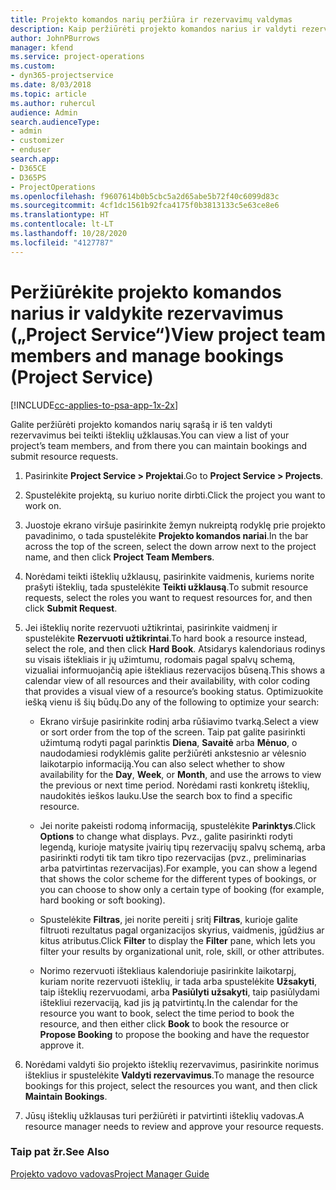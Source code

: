 ```yaml
---
title: Projekto komandos narių peržiūra ir rezervavimų valdymas
description: Kaip peržiūrėti projekto komandos narius ir valdyti rezervavimus „Project Service“
author: JohnPBurrows
manager: kfend
ms.service: project-operations
ms.custom:
- dyn365-projectservice
ms.date: 8/03/2018
ms.topic: article
ms.author: ruhercul
audience: Admin
search.audienceType:
- admin
- customizer
- enduser
search.app:
- D365CE
- D365PS
- ProjectOperations
ms.openlocfilehash: f9607614b0b5cbc5a2d65abe5b72f40c6099d83c
ms.sourcegitcommit: 4cf1dc1561b92fca4175f0b3813133c5e63ce8e6
ms.translationtype: HT
ms.contentlocale: lt-LT
ms.lasthandoff: 10/28/2020
ms.locfileid: "4127787"
---
```

# <a name="view-project-team-members-and-manage-bookings-project-service"></a><span data-ttu-id="7faab-103">Peržiūrėkite projekto komandos narius ir valdykite rezervavimus („Project Service“)</span><span class="sxs-lookup"><span data-stu-id="7faab-103">View project team members and manage bookings (Project Service)</span></span>

[!INCLUDE[cc-applies-to-psa-app-1x-2x](../includes/cc-applies-to-psa-app-1x-2x.md)]

<span data-ttu-id="7faab-104">Galite peržiūrėti projekto komandos narių sąrašą ir iš ten valdyti rezervavimus bei teikti išteklių užklausas.</span><span class="sxs-lookup"><span data-stu-id="7faab-104">You can view a list of your project’s team members, and from there you can maintain bookings and submit resource requests.</span></span>  
  
1.  <span data-ttu-id="7faab-105">Pasirinkite **Project Service > Projektai**.</span><span class="sxs-lookup"><span data-stu-id="7faab-105">Go to **Project Service > Projects**.</span></span>  
  
2.  <span data-ttu-id="7faab-106">Spustelėkite projektą, su kuriuo norite dirbti.</span><span class="sxs-lookup"><span data-stu-id="7faab-106">Click the project you want to work on.</span></span>  
  
3.  <span data-ttu-id="7faab-107">Juostoje ekrano viršuje pasirinkite žemyn nukreiptą rodyklę prie projekto pavadinimo, o tada spustelėkite **Projekto komandos nariai**.</span><span class="sxs-lookup"><span data-stu-id="7faab-107">In the bar across the top of the screen, select the down arrow next to the project name, and then click **Project Team Members**.</span></span>  
  
4.  <span data-ttu-id="7faab-108">Norėdami teikti išteklių užklausų, pasirinkite vaidmenis, kuriems norite prašyti išteklių, tada spustelėkite **Teikti užklausą**.</span><span class="sxs-lookup"><span data-stu-id="7faab-108">To submit resource requests, select the roles you want to request resources for, and then click **Submit Request**.</span></span>  
  
5.  <span data-ttu-id="7faab-109">Jei išteklių norite rezervuoti užtikrintai, pasirinkite vaidmenį ir spustelėkite **Rezervuoti užtikrintai**.</span><span class="sxs-lookup"><span data-stu-id="7faab-109">To hard book a resource instead, select the role, and then click **Hard Book**.</span></span> <span data-ttu-id="7faab-110">Atsidarys kalendoriaus rodinys su visais ištekliais ir jų užimtumu, rodomais pagal spalvų schemą, vizualiai informuojančią apie ištekliaus rezervacijos būseną.</span><span class="sxs-lookup"><span data-stu-id="7faab-110">This shows a calendar view of all resources and their availability, with color coding that provides a visual view of a resource’s booking status.</span></span> <span data-ttu-id="7faab-111">Optimizuokite iešką vienu iš šių būdų.</span><span class="sxs-lookup"><span data-stu-id="7faab-111">Do any of the following to optimize your search:</span></span>  
  
    -   <span data-ttu-id="7faab-112">Ekrano viršuje pasirinkite rodinį arba rūšiavimo tvarką.</span><span class="sxs-lookup"><span data-stu-id="7faab-112">Select a view or sort order from the top of the screen.</span></span> <span data-ttu-id="7faab-113">Taip pat galite pasirinkti užimtumą rodyti pagal parinktis **Diena**, **Savaitė** arba **Mėnuo**, o naudodamiesi rodyklėmis galite peržiūrėti ankstesnio ar vėlesnio laikotarpio informaciją.</span><span class="sxs-lookup"><span data-stu-id="7faab-113">You can also select whether to show availability for the **Day**, **Week**, or **Month**, and use the arrows to view the previous or next time period.</span></span> <span data-ttu-id="7faab-114">Norėdami rasti konkretų išteklių, naudokitės ieškos lauku.</span><span class="sxs-lookup"><span data-stu-id="7faab-114">Use the search box to find a specific resource.</span></span>  
  
    -   <span data-ttu-id="7faab-115">Jei norite pakeisti rodomą informaciją, spustelėkite **Parinktys**.</span><span class="sxs-lookup"><span data-stu-id="7faab-115">Click **Options** to change what displays.</span></span> <span data-ttu-id="7faab-116">Pvz., galite pasirinkti rodyti legendą, kurioje matysite įvairių tipų rezervacijų spalvų schemą, arba pasirinkti rodyti tik tam tikro tipo rezervacijas (pvz., preliminarias arba patvirtintas rezervacijas).</span><span class="sxs-lookup"><span data-stu-id="7faab-116">For example, you can show a legend that shows the color scheme for the different types of bookings, or you can choose to show only a certain type of booking (for example, hard booking or soft booking).</span></span>  
  
    -   <span data-ttu-id="7faab-117">Spustelėkite **Filtras**, jei norite pereiti į sritį **Filtras**, kurioje galite filtruoti rezultatus pagal organizacijos skyrius, vaidmenis, įgūdžius ar kitus atributus.</span><span class="sxs-lookup"><span data-stu-id="7faab-117">Click **Filter** to display the **Filter** pane, which lets you filter your results by organizational unit, role, skill, or other attributes.</span></span>  
  
    -   <span data-ttu-id="7faab-118">Norimo rezervuoti ištekliaus kalendoriuje pasirinkite laikotarpį, kuriam norite rezervuoti išteklių, ir tada arba spustelėkite **Užsakyti**, taip išteklių rezervuodami, arba **Pasiūlyti užsakyti**, taip pasiūlydami ištekliui rezervaciją, kad jis ją patvirtintų.</span><span class="sxs-lookup"><span data-stu-id="7faab-118">In the calendar for the resource you want to book, select the time period to book the resource, and then either click **Book** to book the resource or **Propose Booking** to propose the booking and have the requestor approve it.</span></span>  
  
6.  <span data-ttu-id="7faab-119">Norėdami valdyti šio projekto išteklių rezervavimus, pasirinkite norimus išteklius ir spustelėkite **Valdyti rezervavimus**.</span><span class="sxs-lookup"><span data-stu-id="7faab-119">To manage the resource bookings for this project, select the resources you want, and then click **Maintain Bookings**.</span></span>  
  
7.  <span data-ttu-id="7faab-120">Jūsų išteklių užklausas turi peržiūrėti ir patvirtinti išteklių vadovas.</span><span class="sxs-lookup"><span data-stu-id="7faab-120">A resource manager needs to review and approve your resource requests.</span></span>  
  
### <a name="see-also"></a><span data-ttu-id="7faab-121">Taip pat žr.</span><span class="sxs-lookup"><span data-stu-id="7faab-121">See Also</span></span>  
 [<span data-ttu-id="7faab-122">Projekto vadovo vadovas</span><span class="sxs-lookup"><span data-stu-id="7faab-122">Project Manager Guide</span></span>](../psa/project-manager-guide.md)
